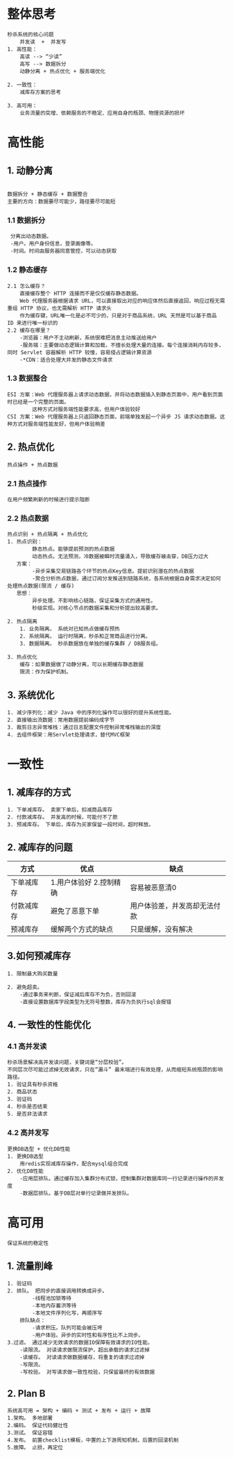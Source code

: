 # 整体思考

```
秒杀系统的核心问题
    并发读  +  并发写
1. 高性能：
    高读 --> “少读”
    高写 --> 数据拆分
    动静分离 + 热点优化 + 服务端优化

2. 一致性：
    减库存方案的思考

3. 高可用：
    业务流量的突增、依赖服务的不稳定、应用自身的瓶颈、物理资源的损坏
```

# 高性能

## 1. 动静分离

```

数据拆分 + 静态缓存 + 数据整合
主要的方向：数据要尽可能少，路径要尽可能短

```

### 1.1 数据拆分

```
 分离出动态数据。
 -用户。用户身份信息，登录画像等。
 -时间。时间由服务器同意管控，可以动态获取
```

### 1.2 静态缓存

```
2.1 怎么缓存？
    直接缓存整个 HTTP 连接而不是仅仅缓存静态数据。
    Web 代理服务器根据请求 URL，可以直接取出对应的响应体然后直接返回，响应过程无需重组 HTTP 协议，也无需解析 HTTP 请求头
    作为缓存键，URL唯一化是必不可少的，只是对于商品系统，URL 天然是可以基于商品 ID 来进行唯一标识的
2.2 缓存在哪里？
    -浏览器：用户不主动刷新，系统很难把消息主动推送给用户
    -服务端：主要做动态逻辑计算和加载，不擅长处理大量的连接。每个连接消耗内存较多，同时 Servlet 容器解析 HTTP 较慢，容易侵占逻辑计算资源
    -*CDN：适合处理大并发的静态文件请求
```

### 1.3 数据整合

```
ESI 方案：Web 代理服务器上请求动态数据，并将动态数据插入到静态页面中，用户看到页面时已经是一个完整的页面。
        这种方式对服务端性能要求高，但用户体验较好
CSI 方案：Web 代理服务器上只返回静态页面，前端单独发起一个异步 JS 请求动态数据。这种方式对服务端性能友好，但用户体验稍差
```

## 2. 热点优化

```
热点操作 + 热点数据
```

### 2.1 热点操作

```
在用户频繁刷新的时候进行提示阻断
```

### 2.2 热点数据

```
热点识别 + 热点隔离 + 热点优化
1. 热点识别：
        静态热点。能够提前预测的热点数据
        动态热点。无法预测，冷数据被瞬时流量涌入，导致缓存被击穿，DB压力过大
   方案：
        -异步采集交易链路各个环节的热点Key信息。提前识别潜在的热点数据
        -聚合分析热点数据，通过订阅分发推送到链路系统，各系统根据自身需求决定如何处理热点数据(限流 / 缓存)
   思想：
        异步处理。不影响核心链路，保证采集方式的通用性。
        秒级实现。对核心节点的数据采集和分析提出较高要求。

2. 热点隔离
    1. 业务隔离。 系统对已知热点做缓存预热
    2. 系统隔离。 运行时隔离，秒杀和正常商品进行分离。
    3. 数据隔离。 秒杀数据放在单独的缓存集群 / DB服务组。

3. 热点优化
    缓存：如果数据做了动静分离，可以长期缓存静态数据
    限流：作为保护机制。
```

## 3. 系统优化

```
1. 减少序列化：减少 Java 中的序列化操作可以很好的提升系统性能。
2. 直接输出流数据：常用数据提前编码成字节
3. 裁剪日志异常堆栈：通过日志配置文件控制异常堆栈输出的深度
4. 去组件框架：用Servlet处理请求，替代MVC框架
```

# 一致性

## 1. 减库存的方式

```
1. 下单减库存。 卖家下单后，扣减商品库存
2. 付款减库存。 并发高的时候，可能付不了款
3. 预减库存。 下单后，库存为买家保留一段时间，超时释放。
```

## 2. 减库存的问题

| 方式    | 优点             | 缺点             |
| ----- | -------------- | -------------- |
| 下单减库存 | 1.用户体验好 2.控制精确 | 容易被恶意清0        |
| 付款减库存 | 避免了恶意下单        | 用户体验差，并发高却无法付款 |
| 预减库存  | 缓解两个方式的缺点      | 只是缓解，没有解决      |

## 3.如何预减库存

```
1. 限制最大购买数量

2. 避免超卖。 
    -通过事务来判断，保证减后库存不为负，否则回滚
    -直接设置数据库字段类型为无符号整数，库存为负执行sql会报错
```

## 4. 一致性的性能优化

### 4.1 高并发读

```
秒杀场景解决高并发读问题，关键词是“分层校验”。
不同层次尽可能过滤掉无效请求，只在“漏斗” 最末端进行有效处理，从而缩短系统瓶颈的影响路径。
1. 验证具有秒杀资格
2. 商品状态
3. 验证码
4. 秒杀是否结束
5. 是否非法请求
```

### 4.2 高并发写

```
更换DB选型 + 优化DB性能
1. 更换DB选型
    用redis实现减库存操作，配合mysql组合完成
2. 优化DB性能
    -应用层排队。通过缓存加入集群分布式锁，控制集群对数据库同一行记录进行操作的并发度
    -数据层排队。基于DB层对单行记录做并发排队。
```

# 高可用

```
保证系统的稳定性
```

## 1. 流量削峰

```
1. 验证码
2. 排队。 把同步的直接调用转换成异步。
        -线程池加锁等待
        -本地内存蓄洪等待
        -本地文件序列化写，再顺序写
    排队缺点：
        -请求积压。队列可能会被压垮
        -用户体验。异步的实时性和有序性比不上同步。
3.过滤。 通过减少无效请求的数据IO保障有效请求的IO性能。
    -读限流。 对读请求做限流保护，超出承载的请求过滤掉
    -读缓存。 对读请求做数据缓存，将重复的请求过滤掉
    -写限流。 
    -写校验。 对写请求做一致性校验，只保留最终的有效数据
```

## 2. Plan B

```
系统高可用 = 架构 + 编码 + 测试 + 发布 + 运行 + 故障
1.架构。 多地部署
2.编码。 保证代码健壮性
3.测试。 保证容错
4.发布。 前置checklist模板，中置的上下游周知机制，后置的回滚机制
5.故障。 止损，再定位
```
